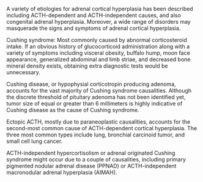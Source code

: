 A variety of etiologies for adrenal cortical hyperplasia has been described including ACTH-dependent and ACTH-independent causes, and also congenital adrenal hyperplasia. Moreover, a wide range of disorders may masquerade the signs and symptoms of adrenal cortical hyperplasia.

Cushing syndrome: Most commonly caused by abnormal corticosteroid intake. If an obvious history of glucocorticoid administration along with a variety of symptoms including visceral obesity, buffalo hump, moon face appearance, generalized abdominal and limb striae, and decreased bone mineral density exists, obtaining extra diagnostic tests would be unnecessary.

Cushing disease, or hypophysial corticotropin producing adenoma, accounts for the vast majority of Cushing syndrome causalities. Although the discrete threshold of pituitary adenoma has not been identified yet, tumor size of equal or greater than 6 millimeters is highly indicative of Cushing disease as the cause of Cushing syndrome.

Ectopic ACTH, mostly due to paraneoplastic causalities, accounts for the second-most common cause of ACTH-dependent cortical hyperplasia. The three most common types include lung, bronchial carcinoid tumor, and small cell lung cancer.

ACTH-independent hypercortisolism or adrenal originated Cushing syndrome might occur due to a couple of causalities, including primary pigmented nodular adrenal disease (PPNAD) or ACTH-independent macronodular adrenal hyperplasia (AIMAH).